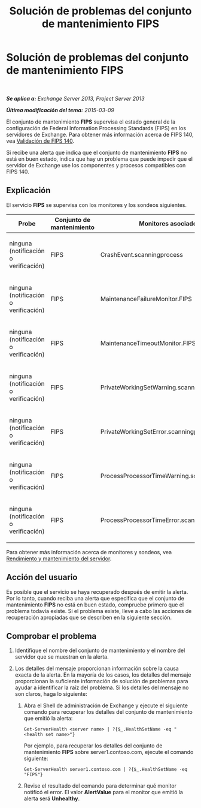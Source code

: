 ﻿---
title: Solución de problemas del conjunto de mantenimiento FIPS
TOCTitle: Solución de problemas del conjunto de mantenimiento FIPS
ms:assetid: 96e1b096-9cb5-426f-a84e-50d5599e4bbb
ms:mtpsurl: https://technet.microsoft.com/es-es/library/ms.exch.scom.fips(v=EXCHG.150)
ms:contentKeyID: 54652501
ms.date: 10/08/2015
mtps_version: v=EXCHG.150
ms.translationtype: HT
---

# Solución de problemas del conjunto de mantenimiento FIPS

 

_**Se aplica a:**  Exchange Server 2013, Project Server 2013_

_**Última modificación del tema:**  2015-03-09_

El conjunto de mantenimiento **FIPS** supervisa el estado general de la configuración de Federal Information Processing Standards (FIPS) en los servidores de Exchange. Para obtener más información acerca de FIPS 140, vea [Validación de FIPS 140](http://go.microsoft.com/fwlink/p/?linkid=521913).

Si recibe una alerta que indica que el conjunto de mantenimiento **FIPS** no está en buen estado, indica que hay un problema que puede impedir que el servidor de Exchange use los componentes y procesos compatibles con FIPS 140.

## Explicación

El servicio **FIPS** se supervisa con los monitores y los sondeos siguientes.


<table>
<colgroup>
<col style="width: 33%" />
<col style="width: 33%" />
<col style="width: 33%" />
</colgroup>
<thead>
<tr class="header">
<th>Probe</th>
<th>Conjunto de mantenimiento</th>
<th>Monitores asociados</th>
</tr>
</thead>
<tbody>
<tr class="odd">
<td><p>ninguna (notificación o verificación)</p></td>
<td><p>FIPS</p></td>
<td><p>CrashEvent.scanningprocess</p></td>
</tr>
<tr class="even">
<td><p>ninguna (notificación o verificación)</p></td>
<td><p>FIPS</p></td>
<td><p>MaintenanceFailureMonitor.FIPS</p></td>
</tr>
<tr class="odd">
<td><p>ninguna (notificación o verificación)</p></td>
<td><p>FIPS</p></td>
<td><p>MaintenanceTimeoutMonitor.FIPS</p></td>
</tr>
<tr class="even">
<td><p>ninguna (notificación o verificación)</p></td>
<td><p>FIPS</p></td>
<td><p>PrivateWorkingSetWarning.scanningprocess</p></td>
</tr>
<tr class="odd">
<td><p>ninguna (notificación o verificación)</p></td>
<td><p>FIPS</p></td>
<td><p>PrivateWorkingSetError.scanningprocess</p></td>
</tr>
<tr class="even">
<td><p>ninguna (notificación o verificación)</p></td>
<td><p>FIPS</p></td>
<td><p>ProcessProcessorTimeWarning.scanningprocess</p></td>
</tr>
<tr class="odd">
<td><p>ninguna (notificación o verificación)</p></td>
<td><p>FIPS</p></td>
<td><p>ProcessProcessorTimeError.scanningprocess</p></td>
</tr>
</tbody>
</table>


Para obtener más información acerca de monitores y sondeos, vea [Rendimiento y mantenimiento del servidor](https://technet.microsoft.com/es-es/library/jj150551\(v=exchg.150\)).

## Acción del usuario

Es posible que el servicio se haya recuperado después de emitir la alerta. Por lo tanto, cuando reciba una alerta que especifica que el conjunto de mantenimiento **FIPS** no está en buen estado, compruebe primero que el problema todavía existe. Si el problema existe, lleve a cabo las acciones de recuperación apropiadas que se describen en la siguiente sección.

## Comprobar el problema

1.  Identifique el nombre del conjunto de mantenimiento y el nombre del servidor que se muestran en la alerta.

2.  Los detalles del mensaje proporcionan información sobre la causa exacta de la alerta. En la mayoría de los casos, los detalles del mensaje proporcionan la suficiente información de solución de problemas para ayudar a identificar la raíz del problema. Si los detalles del mensaje no son claros, haga lo siguiente:
    
    1.  Abra el Shell de administración de Exchange y ejecute el siguiente comando para recuperar los detalles del conjunto de mantenimiento que emitió la alerta:
        
            Get-ServerHealth <server name> | ?{$_.HealthSetName -eq "<health set name>"}
        
        Por ejemplo, para recuperar los detalles del conjunto de mantenimiento **FIPS** sobre server1.contoso.com, ejecute el comando siguiente:
        
            Get-ServerHealth server1.contoso.com | ?{$_.HealthSetName -eq "FIPS"}
    
    2.  Revise el resultado del comando para determinar qué monitor notificó el error. El valor **AlertValue** para el monitor que emitió la alerta será **Unhealthy**.


